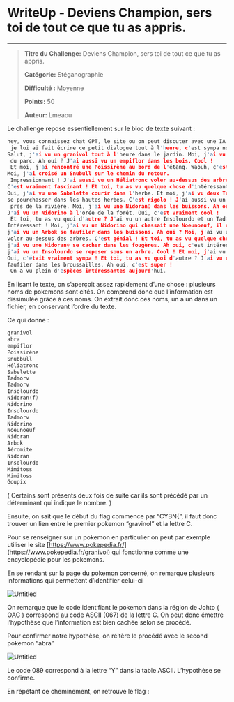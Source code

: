 # WriteUp - Deviens Champion, sers toi de tout ce que tu as appris.

---

> **Titre du Challenge:** Deviens Champion, sers toi de tout ce que tu as appris.
> 
> 
> **Catégorie:** Stéganographie
> 
> **Difficulté :** Moyenne
> 
> **Points:** 50
> 
> **Auteur:** Lmeaou
> 

Le challenge repose essentiellement sur le bloc de texte suivant : 

```c
hey, vous connaissez chat GPT, le site ou on peut discuter avec une IA ?
 je lui ai fait écrire ce petit dialogue tout à l'heure, c'est sympa non ? 
Salut, j'ai vu un granivol tout à l'heure dans le jardin. Moi, j'ai vu un abra près
 du parc. Ah oui ? J'ai aussi vu un empiflor dans les bois. Cool !
 Et moi, j'ai rencontré une Poissirène au bord de l'étang. Waouh, c'est génial ! 
Moi, j'ai croisé un Snubull sur le chemin du retour.
 Impressionnant ! J'ai aussi vu un Héliatronc voler au-dessus des arbres. 
C'est vraiment fascinant ! Et toi, tu as vu quelque chose d'intéressant ? 
Oui, j'ai vu une Sabelette courir dans l'herbe. Et moi, j'ai vu deux Tadmorvs 
se pourchasser dans les hautes herbes. C'est rigolo ! J'ai aussi vu un Insolourdo
 près de la rivière. Moi, j'ai vu une Nidoran♀ dans les buissons. Ah oui ? 
J'ai vu un Nidorino à l'orée de la forêt. Oui, c'est vraiment cool !
 Et toi, tu as vu quoi d'autre ? J'ai vu un autre Insolourdo et un Tadmorv se battre. 
Intéressant ! Moi, j'ai vu un Nidorino qui chassait une Noeunoeuf, il était aidé par une Nidoran♀. Oh oui, c'était fascinant ! Et toi, tu as vu quelque chose d'intéressant ? Oui, 
j'ai vu un Arbok se faufiler dans les buissons. Ah oui ? Moi, j'ai vu un Aéromite 
voler au-dessus des arbres. C'est génial ! Et toi, tu as vu quelque chose d'intéressant ? Oui, 
j'ai vu une Nidoran♀ se cacher dans les fougères. Ah oui, c'est intéressant ! Et moi, 
j'ai vu un Insolourdo se reposer sous un arbre. Cool ! Et moi, j'ai vu deux Mimitoss sauter dans les hautes herbes. 
Oui, c'était vraiment sympa ! Et toi, tu as vu quoi d'autre ? J'ai vu un Goupix se 
faufiler dans les broussailles. Ah oui, c'est super !
 On a vu plein d'espèces intéressantes aujourd'hui.
```

En lisant le texte, on s’aperçoit assez rapidement d’une chose : plusieurs noms de pokemons sont cités. On comprend donc que l’information est dissimulée grâce à ces noms. On extrait donc ces noms, un a un dans un fichier, en conservant l’ordre du texte.

Ce qui donne : 

```c
granivol
abra
empiflor
Poissirène
Snubbull
Héliatronc
Sabelette
Tadmorv
Tadmorv
Insolourdo
Nidoran(f)
Nidorino
Insolourdo
Tadmorv
Nidorino
Noeunoeuf
Nidoran
Arbok
Aéromite
Nidoran
Insolourdo
Mimitoss
Mimitoss
Goupix
```

( Certains sont présents deux fois de suite car ils sont précédé par un déterminant qui indique le nombre. )

Ensuite, on sait que le début du flag commence par “CYBN{”, il faut donc trouver un lien entre le premier pokemon “gravinol” et la lettre C. 

Pour se renseigner sur un pokemon en particulier on peut par exemple utiliser le site  [https://www.pokepedia.fr/](https://www.pokepedia.fr/granivol) qui fonctionne comme une encyclopédie pour les pokemons.

En se rendant sur la page du pokemon concerné, on remarque plusieurs informations qui permettent d’identifier celui-ci

![Untitled](https://s3-us-west-2.amazonaws.com/secure.notion-static.com/b239773c-6253-4c3c-bd9a-132ad1095102/Untitled.png)

On remarque que le code identifiant le pokemon dans la région de Johto ( OAC ) correspond au code ASCII (067) de la lettre C. On peut donc émettre l’hypothèse que l’information est bien cachée selon se procédé.

Pour confirmer notre hypothèse, on réitère le procédé avec le second pokemon “abra”

![Untitled](https://s3-us-west-2.amazonaws.com/secure.notion-static.com/ac9db776-25d4-4d70-93c2-0859802a1fb4/Untitled.png)

Le code 089 correspond à la lettre “Y” dans la table ASCII. L’hypothèse se confirme.

En répétant ce cheminement, on retrouve le flag :